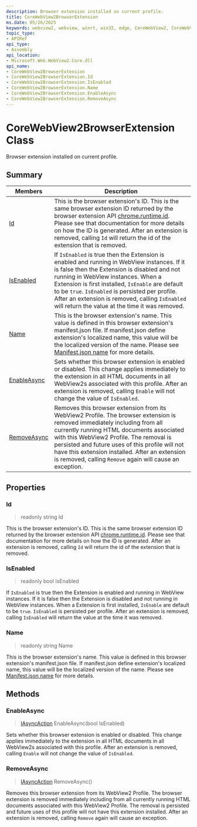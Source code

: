 ```yaml
---
description: Browser extension installed on current profile.
title: CoreWebView2BrowserExtension
ms.date: 05/26/2025
keywords: webview2, webview, winrt, win32, edge, CoreWebView2, CoreWebView2Controller, browser control, edge html, CoreWebView2BrowserExtension
topic_type:
- APIRef
api_type:
- Assembly
api_location:
- Microsoft.Web.WebView2.Core.dll
api_name:
- CoreWebView2BrowserExtension
- CoreWebView2BrowserExtension.Id
- CoreWebView2BrowserExtension.IsEnabled
- CoreWebView2BrowserExtension.Name
- CoreWebView2BrowserExtension.EnableAsync
- CoreWebView2BrowserExtension.RemoveAsync
---
```


# CoreWebView2BrowserExtension Class



Browser extension installed on current profile.

## Summary

Members|Description
--|--
[Id](#id) | This is the browser extension's ID. This is the same browser extension ID returned by the browser extension API [chrome.runtime.id](https://developer.mozilla.org/docs/Mozilla/Add-ons/WebExtensions/API/runtime/id). Please see that documentation for more details on how the ID is generated. After an extension is removed, calling `Id` will return the id of the extension that is removed.
[IsEnabled](#isenabled) | If `IsEnabled` is true then the Extension is enabled and running in WebView instances. If it is false then the Extension is disabled and not running in WebView instances. When a Extension is first installed, `IsEnable` are default to be `true`. `IsEnabled` is persisted per profile. After an extension is removed, calling `IsEnabled` will return the value at the time it was removed.
[Name](#name) | This is the browser extension's name. This value is defined in this browser extension's manifest.json file. If manifest.json define extension's localized name, this value will be the localized version of the name. Please see [Manifest.json name](https://developer.mozilla.org/docs/Mozilla/Add-ons/WebExtensions/manifest.json/name) for more details.
[EnableAsync](#enableasync) | Sets whether this browser extension is enabled or disabled. This change applies immediately to the extension in all HTML documents in all WebView2s associated with this profile. After an extension is removed, calling `Enable` will not change the value of `IsEnabled`.
[RemoveAsync](#removeasync) | Removes this browser extension from its WebView2 Profile. The browser extension is removed immediately including from all currently running HTML documents associated with this WebView2 Profile. The removal is persisted and future uses of this profile will not have this extension installed. After an extension is removed, calling `Remove` again will cause an exception.

## Properties

### Id

> readonly  string Id

This is the browser extension's ID. This is the same browser extension ID returned by the browser extension API [chrome.runtime.id](https://developer.mozilla.org/docs/Mozilla/Add-ons/WebExtensions/API/runtime/id). Please see that documentation for more details on how the ID is generated. After an extension is removed, calling `Id` will return the id of the extension that is removed.

### IsEnabled

> readonly  bool IsEnabled

If `IsEnabled` is true then the Extension is enabled and running in WebView instances. If it is false then the Extension is disabled and not running in WebView instances. When a Extension is first installed, `IsEnable` are default to be `true`. `IsEnabled` is persisted per profile. After an extension is removed, calling `IsEnabled` will return the value at the time it was removed.

### Name

> readonly  string Name

This is the browser extension's name. This value is defined in this browser extension's manifest.json file. If manifest.json define extension's localized name, this value will be the localized version of the name. Please see [Manifest.json name](https://developer.mozilla.org/docs/Mozilla/Add-ons/WebExtensions/manifest.json/name) for more details.



## Methods

### EnableAsync

> [IAsyncAction](/uwp/api/Windows.Foundation.IAsyncAction) EnableAsync(bool IsEnabled)

Sets whether this browser extension is enabled or disabled. This change applies immediately to the extension in all HTML documents in all WebView2s associated with this profile. After an extension is removed, calling `Enable` will not change the value of `IsEnabled`.



### RemoveAsync

> [IAsyncAction](/uwp/api/Windows.Foundation.IAsyncAction) RemoveAsync()

Removes this browser extension from its WebView2 Profile. The browser extension is removed immediately including from all currently running HTML documents associated with this WebView2 Profile. The removal is persisted and future uses of this profile will not have this extension installed. After an extension is removed, calling `Remove` again will cause an exception.




